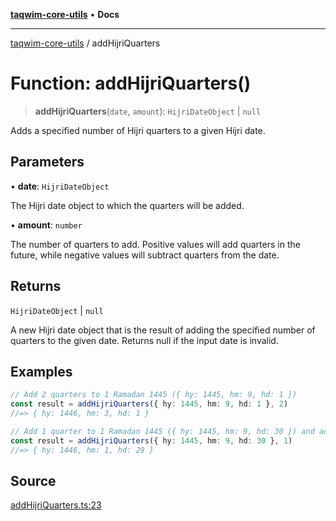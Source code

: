 [**taqwim-core-utils**](../README.md) • **Docs**

---

[taqwim-core-utils](../globals.md) / addHijriQuarters

# Function: addHijriQuarters()

> **addHijriQuarters**(`date`, `amount`): `HijriDateObject` \| `null`

Adds a specified number of Hijri quarters to a given Hijri date.

## Parameters

• **date**: `HijriDateObject`

The Hijri date object to which the quarters will be added.

• **amount**: `number`

The number of quarters to add. Positive values will add quarters in the future, while negative values will subtract quarters from the date.

## Returns

`HijriDateObject` \| `null`

A new Hijri date object that is the result of adding the specified number of quarters to the given date. Returns null if the input date is invalid.

## Examples

```ts
// Add 2 quarters to 1 Ramadan 1445 ({ hy: 1445, hm: 9, hd: 1 })
const result = addHijriQuarters({ hy: 1445, hm: 9, hd: 1 }, 2)
//=> { hy: 1446, hm: 3, hd: 1 }
```

```ts
// Add 1 quarter to 1 Ramadan 1445 ({ hy: 1445, hm: 9, hd: 30 }) and adjust the month
const result = addHijriQuarters({ hy: 1445, hm: 9, hd: 30 }, 1)
//=> { hy: 1446, hm: 1, hd: 29 }
```

## Source

[addHijriQuarters.ts:23](https://github.com/boussadjra/taqwim/blob/a16e0483140d22a326ae33586f5bfb208d318d3e/packages/core-utils/src/lib/addHijriQuarters.ts#L23)
